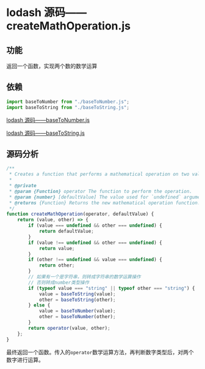 # lodash 源码——createMathOperation.js

## 功能

返回一个函数，实现两个数的数学运算

## 依赖

```js
import baseToNumber from "./baseToNumber.js";
import baseToString from "./baseToString.js";
```

[lodash 源码——baseToNumber.js](internal/baseToNumber.md)

[lodash 源码——baseToString.js](internal/baseToString.md)

## 源码分析

```js
/**
 * Creates a function that performs a mathematical operation on two values.
 *
 * @private
 * @param {Function} operator The function to perform the operation.
 * @param {number} [defaultValue] The value used for `undefined` arguments.
 * @returns {Function} Returns the new mathematical operation function.
 */
function createMathOperation(operator, defaultValue) {
    return (value, other) => {
        if (value === undefined && other === undefined) {
            return defaultValue;
        }
        if (value !== undefined && other === undefined) {
            return value;
        }
        if (other !== undefined && value === undefined) {
            return other;
        }
        // 如果有一个是字符串，则转成字符串的数学运算操作
        // 否则转成number类型操作
        if (typeof value === "string" || typeof other === "string") {
            value = baseToString(value);
            other = baseToString(other);
        } else {
            value = baseToNumber(value);
            other = baseToNumber(other);
        }
        return operator(value, other);
    };
}
```

最终返回一个函数。传入的`operator`数学运算方法，再判断数字类型后，对两个数字进行运算。

